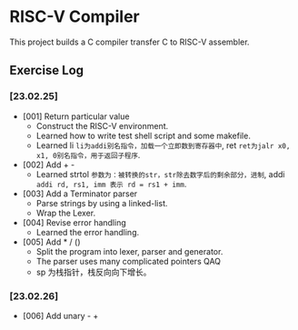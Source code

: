 # RISC-V Compiler
This project builds a C compiler transfer C to RISC-V assembler.
## Exercise Log
### [23.02.25]
- [001] Return particular value
    - Construct the RISC-V environment.
    - Learned how to write test shell script and some makefile.
    - Learned li `li为addi别名指令，加载一个立即数到寄存器中`, ret `ret为jalr x0, x1, 0别名指令，用于返回子程序`.
- [002] Add + -
    - Learned strtol `参数为：被转换的str，str除去数字后的剩余部分，进制`, addi `addi rd, rs1, imm 表示 rd = rs1 + imm`.
- [003] Add a Terminator parser
    - Parse strings by using a linked-list.
    - Wrap the Lexer.
- [004] Revise error handling
    - Learned the error handling.
- [005] Add * / ()
    - Split the program into lexer, parser and generator.
    - The parser uses many complicated pointers QAQ
    - sp 为栈指针，栈反向向下增长。
### [23.02.26]
- [006] Add unary - +


